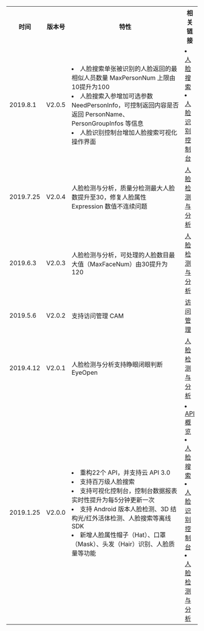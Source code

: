
<table>
     <tr>
         <th>时间</th>  
         <th>版本号</th>  
         <th width=65%>特性</th>  
				 <th>相关链接</th>
     </tr>
  <tr>      
      <td>2019.8.1</td> 
			<td>V2.0.5</td>  
			<td><li>人脸搜索单张被识别的人脸返回的最相似人员数量 MaxPersonNum 上限由10提升为100
			<li>人脸搜索入参增加可选参数 NeedPersonInfo，可控制返回内容是否返回 PersonName、PersonGroupInfos 等信息
			<li>人脸识别控制台增加人脸搜索可视化操作界面
			</td>   
      <td><li><a href="https://cloud.tencent.com/document/product/867/32798">人脸搜索</a><a herf>
			<li><a href="https://console.cloud.tencent.com/aiface/search-face/index">人脸识别控制台</a><a herf></td>   
     </tr> 
  <tr>
      <td>2019.7.25</td>   
      <td>V2.0.4</td>
			<td>人脸检测与分析，质量分检测最大人脸数提升至30，修复人脸属性 Expression 数值不连续问题 </td>   
      <td><a href="https://cloud.tencent.com/document/api/867/32800">人脸检测与分析</a><a herf> </td>
     </tr> 
  <tr>      
       <td>2019.6.3	</td>   
      <td>V2.0.3	</td>   
      <td>人脸检测与分析，可处理的人脸数目最大值（MaxFaceNum）由30提升为120</td>   
			 <td><a href="https://cloud.tencent.com/document/api/867/32800">人脸检测与分析</a><a herf></td>  
     </tr> 
		   <tr>      
       <td>2019.5.6</td>   
      <td>V2.0.2</td>   
      <td>支持访问管理 CAM	</td>   
			 <td><a href="https://cloud.tencent.com/document/product/867/35076">访问管理</a><a herf></td>  
     </tr> 
		   <tr>      
       <td>2019.4.12</td>   
      <td>V2.0.1</td>   
      <td>人脸检测与分析支持睁眼闭眼判断 EyeOpen	</td>   
			 <td><a href="https://cloud.tencent.com/document/api/867/32800">人脸检测与分析</a><a herf></td>  
     </tr> 
		   <tr>      
       <td>2019.1.25</td>   
      <td>V2.0.0</td>   
      <td><li>重构22个 API，并支持云 API 3.0<li>支持百万级人脸搜索<li>支持可视化控制台，控制台数据报表实时性提升为每5分钟更新一次<li>支持 Android 版本人脸检测、3D 结构光/红外活体检测、人脸搜索等离线 SDK<li>新增人脸属性帽子（Hat）、口罩（Mask）、头发（Hair）识别、人脸质量等功能</td>   
			 <td><li><a href="https://cloud.tencent.com/document/product/867/32770">API 概览</a><a herf><li><a href="https://cloud.tencent.com/document/product/867/32798">人脸搜索</a><a herf><li><a href="https://console.cloud.tencent.com/aiface">人脸识别控制台</a><a herf><li><a href="https://cloud.tencent.com/document/api/867/32800">人脸检测与分析</a><a herf></td>  
     </tr> 
</table>
